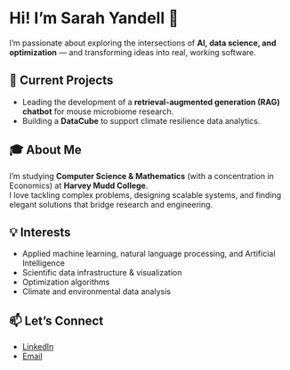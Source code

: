 # Hi! I’m Sarah Yandell 👋

I’m passionate about exploring the intersections of **AI, data science, and optimization** — and transforming ideas into real, working software.

## 🔬 Current Projects
- Leading the development of a **retrieval-augmented generation (RAG) chatbot** for mouse microbiome research.
- Building a **DataCube** to support climate resilience data analytics.

## 🎓 About Me
I’m studying **Computer Science & Mathematics** (with a concentration in Economics) at **Harvey Mudd College**.  
I love tackling complex problems, designing scalable systems, and finding elegant solutions that bridge research and engineering.

## 💡 Interests
- Applied machine learning, natural language processing, and Artificial Intelligence
- Scientific data infrastructure & visualization
- Optimization algorithms
- Climate and environmental data analysis

## 📫 Let’s Connect
- [LinkedIn](https://www.linkedin.com/in/yandell-sarah)
- [Email](mailto:yandellsarah@gmail.com)
